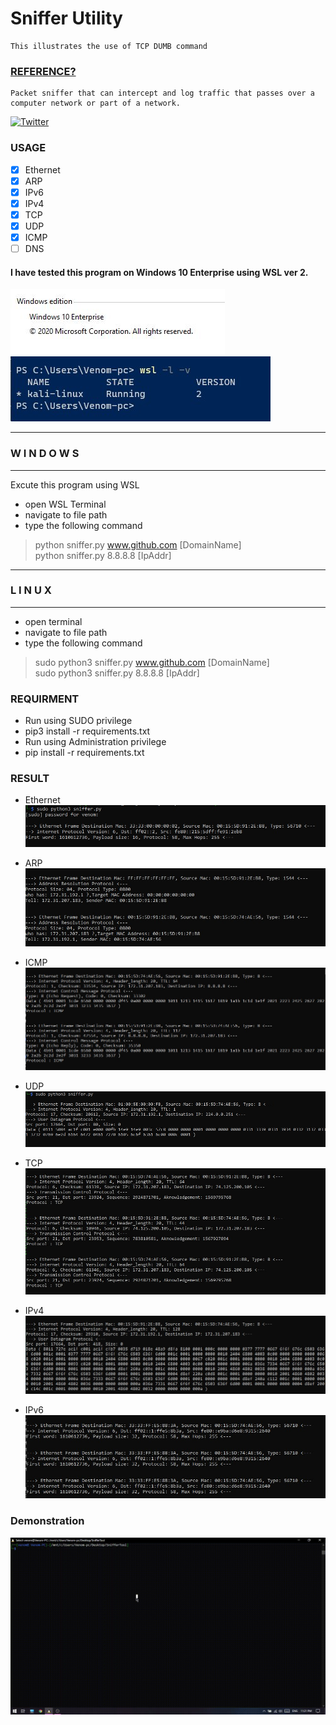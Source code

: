 # Sniffer Utility
    This illustrates the use of TCP DUMB command

### [REFERENCE?](https://en.wikipedia.org/wiki/Packet_analyzer)
    Packet sniffer that can intercept and log traffic that passes over a computer network or part of a network.
  
[![Twitter](https://img.shields.io/badge/LinkedIn-0077B5?style=for-the-badge&logo=linkedin&logoColor=white)](https://www.linkedin.com/in/jadhusan24/)

### USAGE 
- [x] Ethernet
- [x] ARP
- [x] IPv6
- [x] IPv4
- [x] TCP
- [x] UDP
- [x] ICMP
- [ ] DNS
  
#### I have tested this program on Windows 10 Enterprise using WSL ver 2.

![WinVer](./Screenshots/win.jpg) ![WinVer](./Screenshots/wsl.jpg)

-----------------------------------
###       W I N D O W S
-----------------------------------
Excute this program using WSL
- open WSL Terminal
- navigate to  file path
- type the following command
>python sniffer.py www.github.com [DomainName] <br/>
>python sniffer.py 8.8.8.8 [IpAddr] <br/>
-----------------------------------
###         L I N U X
-----------------------------------
- open terminal
- navigate to file path
- type the following command
>sudo python3 sniffer.py www.github.com [DomainName] <br/>
>sudo python3 sniffer.py 8.8.8.8 [IpAddr] <br/>

### REQUIRMENT
- Run using SUDO privilege
- pip3 install -r requirements.txt
- Run using Administration privilege
- pip install -r requirements.txt

### RESULT

- Ethernet
    ![WinVer](./Screenshots/1.jpg)

- ARP
    ![WinVer](./Screenshots/2.jpg)

- ICMP
    ![WinVer](./Screenshots/3.jpg)
    
- UDP
    ![WinVer](./Screenshots/4.jpg)

- TCP
    ![WinVer](./Screenshots/5.jpg)

- IPv4
    ![WinVer](./Screenshots/6.jpg)

- IPv6
    ![WinVer](./Screenshots/7.jpg)

### Demonstration 

![](/Screenshots/output.gif)
